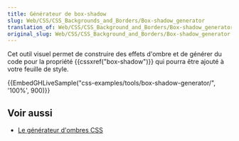 ```yaml
---
title: Générateur de box-shadow
slug: Web/CSS/CSS_Backgrounds_and_Borders/Box-shadow_generator
translation_of: Web/CSS/CSS_Background_and_Borders/Box-shadow_generator
original_slug: Web/CSS/CSS_Background_and_Borders/Box-shadow_generator
---
```

Cet outil visuel permet de construire des effets d'ombre et de générer du code pour la propriété {{cssxref("box-shadow")}} qui pourra être ajouté à votre feuille de style.

{{EmbedGHLiveSample("css-examples/tools/box-shadow-generator/", '100%', 900)}}

## Voir aussi

- [Le générateur d'ombres CSS](https://cssgenerator.org/box-shadow-css-generator.html)
